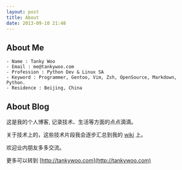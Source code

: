 ```yaml
---
layout: post
title: About
date: 2013-09-10 21:48
---
```


## About Me ##

	- Name : Tanky Woo
	- Email : me@tankywoo.com
	- Profession : Python Dev & Linux SA
	- Keyword : Programmer, Gentoo, Vim, Zsh, OpenSource, Markdown, Python.
	- Residence : Beijing, China


## About Blog ##

这是我的个人博客, 记录技术、生活等方面的点点滴滴。

关于技术上的，这些技术片段我会逐步汇总到我的 [wiki](http://wiki.wutianqi.com) 上。

欢迎业内朋友多多交流。

更多可以转到 [http://tankywoo.com](http://tankywoo.com)
